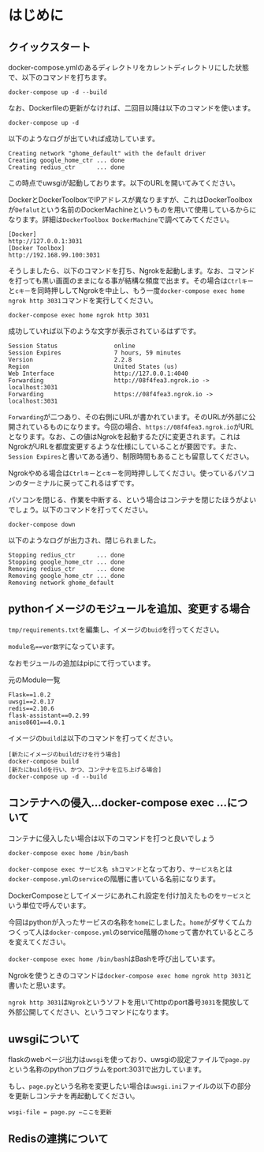 # はじめに
## クイックスタート

docker-compose.ymlのあるディレクトリをカレントディレクトリにした状態で、以下のコマンドを打ちます。

```
docker-compose up -d --build
```

なお、Dockerfileの更新がなければ、二回目以降は以下のコマンドを使います。

```
docker-compose up -d
```

以下のようなログが出ていれば成功しています。

```
Creating network "ghome_default" with the default driver
Creating google_home_ctr ... done
Creating redius_ctr      ... done
```

この時点でuwsgiが起動しております。以下のURLを開いてみてください。

DockerとDockerToolboxでIPアドレスが異なりますが、これはDockerToolboxが`Defalut`という名前のDockerMachineというものを用いて使用しているからになります。詳細は`DockerToolbox DockerMachine`で調べてみてください。

```
[Docker]
http://127.0.0.1:3031
[Docker Toolbox]
http://192.168.99.100:3031
```

そうしましたら、以下のコマンドを打ち、Ngrokを起動します。なお、コマンドを打っても黒い画面のままになる事が結構な頻度で出ます。その場合は`Ctrlキー`と`cキー`を同時押ししてNgrokを中止し、もう一度`docker-compose exec home ngrok http 3031`コマンドを実行してください。

```
docker-compose exec home ngrok http 3031
```

成功していれば以下のような文字が表示されているはずです。

```
Session Status                online
Session Expires               7 hours, 59 minutes
Version                       2.2.8
Region                        United States (us)
Web Interface                 http://127.0.0.1:4040
Forwarding                    http://08f4fea3.ngrok.io -> localhost:3031
Forwarding                    https://08f4fea3.ngrok.io -> localhost:3031
```

`Forwarding`が二つあり、その右側にURLが書かれています。そのURLが外部に公開されているものになります。今回の場合、`https://08f4fea3.ngrok.io`がURLとなります。なお、この値はNgrokを起動するたびに変更されます。これはNgrokがURLを都度変更するような仕様にしていることが要因です。また、`Session Expires`と書いてある通り、制限時間もあることも留意してください。

Ngrokやめる場合は`Ctrlキー`と`cキー`を同時押ししてください。使っているパソコンのターミナルに戻ってこれるはずです。

パソコンを閉じる、作業を中断する、という場合はコンテナを閉じたほうがよいでしょう。以下のコマンドを打ってください。

```
docker-compose down
```

以下のようなログが出力され、閉じられました。

```
Stopping redius_ctr      ... done
Stopping google_home_ctr ... done
Removing redius_ctr      ... done
Removing google_home_ctr ... done
Removing network ghome_default
```

## pythonイメージのモジュールを追加、変更する場合

`tmp/requirements.txt`を編集し、イメージの`buid`を行ってください。

`module名==ver数字`になっています。

なおモジュールの追加はpipにて行っています。

元のModule一覧
```
Flask==1.0.2
uwsgi==2.0.17
redis==2.10.6
flask-assistant==0.2.99
aniso8601==4.0.1
```

イメージの`build`は以下のコマンドを打ってください。

```
[新たにイメージのbuildだけを行う場合]
docker-compose build
[新たにbuildを行い、かつ、コンテナを立ち上げる場合]
docker-compose up -d --build
```

## コンテナへの侵入…docker-compose exec …について

コンテナに侵入したい場合は以下のコマンドを打つと良いでしょう

```
docker-compose exec home /bin/bash
```

`docker-compose exec サービス名 shコマンド`となっており、`サービス名`とは`docker-compose.yml`の`service`の階層に書いている名前になります。

DockerComposeとしてイメージにあれこれ設定を付け加えたものを`サービス`という単位で呼んでいます。

今回はpythonが入ったサービスの名称を`home`にしました。`home`がダサくてムカつくって人は`docker-compose.yml`のservice階層の`home`って書かれているところを変えてください。

`docker-compose exec home /bin/bash`はBashを呼び出しています。

Ngrokを使うときのコマンドは`docker-compose exec home ngrok http 3031`と書いたと思います。

`ngrok http 3031`は`Ngrok`というソフトを用いてhttpのport番号`3031`を開放して外部公開してください、というコマンドになります。

## uwsgiについて
flaskのwebページ出力は`uwsgi`を使っており、uwsgiの設定ファイルで`page.py`という名称のpythonプログラムをport:3031で出力しています。

もし、`page.py`という名称を変更したい場合は`uwsgi.ini`ファイルの以下の部分を更新しコンテナを再起動してください。

```
wsgi-file = page.py ←ここを更新
```

## Redisの連携について